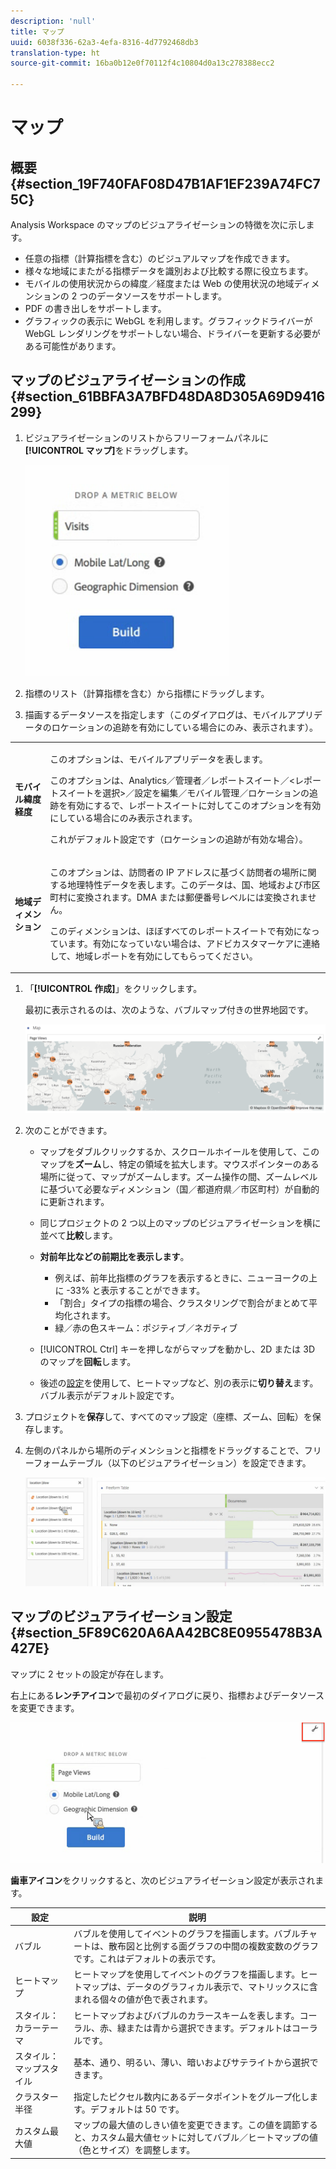 ```yaml
---
description: 'null'
title: マップ
uuid: 6038f336-62a3-4efa-8316-4d7792468db3
translation-type: ht
source-git-commit: 16ba0b12e0f70112f4c10804d0a13c278388ecc2

---
```



# マップ

## 概要 {#section_19F740FAF08D47B1AF1EF239A74FC75C}

Analysis Workspace のマップのビジュアライゼーションの特徴を次に示します。

* 任意の指標（計算指標を含む）のビジュアルマップを作成できます。
* 様々な地域にまたがる指標データを識別および比較する際に役立ちます。
* モバイルの使用状況からの緯度／経度または Web の使用状況の地域ディメンションの 2 つのデータソースをサポートします。
* PDF の書き出しをサポートします。
* グラフィックの表示に WebGL を利用します。グラフィックドライバーが WebGL レンダリングをサポートしない場合、ドライバーを更新する必要がある可能性があります。

## マップのビジュアライゼーションの作成 {#section_61BBFA3A7BFD48DA8D305A69D9416299}

1. ビジュアライゼーションのリストからフリーフォームパネルに&#x200B;**[!UICONTROL マップ]**&#x200B;をドラッグします。

   ![](assets/map-viz1.png)

1. 指標のリスト（計算指標を含む）から指標にドラッグします。
1. 描画するデータソースを指定します（このダイアログは、モバイルアプリデータのロケーションの追跡を有効にしている場合にのみ、表示されます）。

<table id="table_CD54B433464B4282A7524FB187016C47"> 
 <tbody> 
  <tr> 
   <td colname="col1"> <p><b>モバイル緯度経度</b> </p> </td> 
   <td colname="col2"> <p>このオプションは、モバイルアプリデータを表します。 </p> <p>このオプションは、<span class="ignoretag"><span class="uicontrol">Analytics</span>／<span class="uicontrol">管理者</span>／<span class="uicontrol">レポートスイート</span>／<span class="uicontrol">&lt;レポートスイートを選択&gt;</span>／<span class="uicontrol">設定を編集</span>／<span class="uicontrol">モバイル管理</span>／<span class="uicontrol">ロケーションの追跡を有効にする</span></span>で、レポートスイートに対してこのオプションを有効にしている場合にのみ表示されます。 </p> <p>これがデフォルト設定です（ロケーションの追跡が有効な場合）。 </p> </td> 
  </tr> 
  <tr> 
   <td colname="col1"> <p><b>地域ディメンション</b> </p> </td> 
   <td colname="col2"> <p>このオプションは、訪問者の IP アドレスに基づく訪問者の場所に関する地理特性データを表します。このデータは、国、地域および市区町村に変換されます。DMA または郵便番号レベルには変換されません。 </p> <p>このディメンションは、ほぼすべてのレポートスイートで有効になっています。有効になっていない場合は、アドビカスタマーケアに連絡して、地域レポートを有効にしてもらってください。 </p> </td> 
  </tr> 
 </tbody> 
</table>

1. 「**[!UICONTROL 作成]**」をクリックします。

   最初に表示されるのは、次のような、バブルマップ付きの世界地図です。

   ![](assets/bubble-world-view.png)

1. 次のことができます。

   * マップをダブルクリックするか、スクロールホイールを使用して、このマップを&#x200B;**ズーム**&#x200B;し、特定の領域を拡大します。マウスポインターのある場所に従って、マップがズームします。ズーム操作の間、ズームレベルに基づいて必要なディメンション（国／都道府県／市区町村）が自動的に更新されます。
   * 同じプロジェクトの 2 つ以上のマップのビジュアライゼーションを横に並べて&#x200B;**比較**&#x200B;します。
   * **対前年比などの前期比を表示します**。

      * 例えば、前年比指標のグラフを表示するときに、ニューヨークの上に -33% と表示することができます。
      * 「割合」タイプの指標の場合、クラスタリングで割合がまとめて平均化されます。
      * 緑／赤の色スキーム：ポジティブ／ネガティブ
   * [!UICONTROL Ctrl] キーを押しながらマップを動かし、2D または 3D のマップを&#x200B;**回転**&#x200B;します。

   * 後述の[設定](/help/analyze/analysis-workspace/visualizations/map-visualization.md#section_5F89C620A6AA42BC8E0955478B3A427E)を使用して、ヒートマップなど、別の表示に&#x200B;**切り替え**&#x200B;ます。バブル表示がデフォルト設定です。


1. プロジェクトを&#x200B;**保存**&#x200B;して、すべてのマップ設定（座標、ズーム、回転）を保存します。
1. 左側のパネルから場所のディメンションと指標をドラッグすることで、フリーフォームテーブル（以下のビジュアライゼーション）を設定できます。

   ![](assets/location-dimensions.png)

## マップのビジュアライゼーション設定 {#section_5F89C620A6AA42BC8E0955478B3A427E}

マップに 2 セットの設定が存在します。

右上にある&#x200B;**レンチアイコン**&#x200B;で最初のダイアログに戻り、指標およびデータソースを変更できます。

![](assets/map-wrench.png)

**歯車アイコン**&#x200B;をクリックすると、次のビジュアライゼーション設定が表示されます。

| 設定 | 説明 |
|--- |--- |
| バブル | バブルを使用してイベントのグラフを描画します。バブルチャートは、散布図と比例する面グラフの中間の複数変数のグラフです。これはデフォルトの表示です。 |
| ヒートマップ | ヒートマップを使用してイベントのグラフを描画します。ヒートマップは、データのグラフィカル表示で、マトリックスに含まれる個々の値が色で表されます。 |
| スタイル：カラーテーマ | ヒートマップおよびバブルのカラースキームを表します。コーラル、赤、緑または青から選択できます。デフォルトはコーラルです。 |
| スタイル：マップスタイル | 基本、通り、明るい、薄い、暗いおよびサテライトから選択できます。 |
| クラスター半径 | 指定したピクセル数内にあるデータポイントをグループ化します。デフォルトは 50 です。 |
| カスタム最大値 | マップの最大値のしきい値を変更できます。この値を調節すると、カスタム最大値セットに対してバブル／ヒートマップの値（色とサイズ）を調整します。 |
